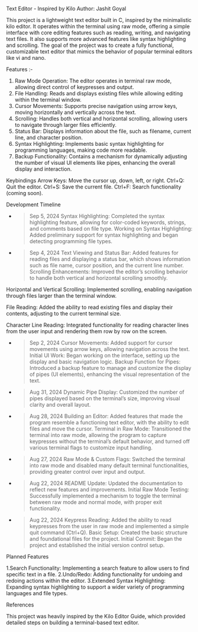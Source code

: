Text Editor - Inspired by Kilo
Author: Jashit Goyal

This project is a lightweight text editor built in C, inspired by the minimalistic kilo editor. It operates within the terminal using raw mode, offering a simple interface with core editing features such as reading, writing, and navigating text files. It also supports more advanced features like syntax highlighting and scrolling. The goal of the project was to create a fully functional, customizable text editor that mimics the behavior of popular terminal editors like vi and nano.

Features :-

1. Raw Mode Operation: The editor operates in terminal raw mode, allowing direct control of keypresses and output.
2. File Handling: Reads and displays existing files while allowing editing within the terminal window.
3. Cursor Movements: Supports precise navigation using arrow keys, moving horizontally and vertically across the text.
4. Scrolling: Handles both vertical and horizontal scrolling, allowing users to navigate through larger files efficiently.
5. Status Bar: Displays information about the file, such as filename, current line, and character position.
6. Syntax Highlighting: Implements basic syntax highlighting for programming languages, making code more readable.
7. Backup Functionality: Contains a mechanism for dynamically adjusting the number of visual UI elements like pipes, enhancing the overall display and interaction.

Keybindings
Arrow Keys: Move the cursor up, down, left, or right.
Ctrl+Q: Quit the editor.
Ctrl+S: Save the current file.
Ctrl+F: Search functionality (coming soon).

Development Timeline

- > Sep 5, 2024
  > Syntax Highlighting: Completed the syntax highlighting feature, allowing for color-coded keywords, strings, and comments based on file type.
  > Working on Syntax Highlighting: Added preliminary support for syntax highlighting and began detecting programming file types.

- > Sep 4, 2024
  > Text Viewing and Status Bar: Added features for reading files and displaying a status bar, which shows information such as file name, cursor position, and the current line number.
  > Scrolling Enhancements: Improved the editor’s scrolling behavior to handle both vertical and horizontal scrolling smoothly.

Horizontal and Vertical Scrolling: Implemented scrolling, enabling navigation through files larger than the terminal window.

File Reading: Added the ability to read existing files and display their contents, adjusting to the current terminal size.

Character Line Reading: Integrated functionality for reading character lines from the user input and rendering them row by row on the screen.

- > Sep 2, 2024
  > Cursor Movements: Added support for cursor movements using arrow keys, allowing navigation across the text.
  > Initial UI Work: Began working on the interface, setting up the display and basic navigation logic.
  > Backup Function for Pipes: Introduced a backup feature to manage and customize the display of pipes (UI elements), enhancing the visual representation of the text.

- > Aug 31, 2024
  > Dynamic Pipe Display: Customized the number of pipes displayed based on the terminal’s size, improving visual clarity and overall layout.

- > Aug 28, 2024
  > Building an Editor: Added features that made the program resemble a functioning text editor, with the ability to edit files and move the cursor.
  > Terminal in Raw Mode: Transitioned the terminal into raw mode, allowing the program to capture keypresses without the terminal’s default behavior, and turned off various terminal flags to customize input handling.

- > Aug 27, 2024
  > Raw Mode & Custom Flags: Switched the terminal into raw mode and disabled many default terminal functionalities, providing greater control over input and output.

- > Aug 22, 2024
  > README Update: Updated the documentation to reflect new features and improvements.
  > Initial Raw Mode Testing: Successfully implemented a mechanism to toggle the terminal between raw mode and normal mode, with proper exit functionality.

- > Aug 22, 2024
  > Keypress Reading: Added the ability to read keypresses from the user in raw mode and implemented a simple quit command (Ctrl+Q).
  > Basic Setup: Created the basic structure and foundational files for the project.
  > Initial Commit: Began the project and established the initial version control setup.

Planned Features

1.Search Functionality: Implementing a search feature to allow users to find specific text in a file.
2.Undo/Redo: Adding functionality for undoing and redoing actions within the editor.
3.Extended Syntax Highlighting: Expanding syntax highlighting to support a wider variety of programming languages and file types.

References

This project was heavily inspired by the Kilo Editor Guide, which provided detailed steps on building a terminal-based text editor.
